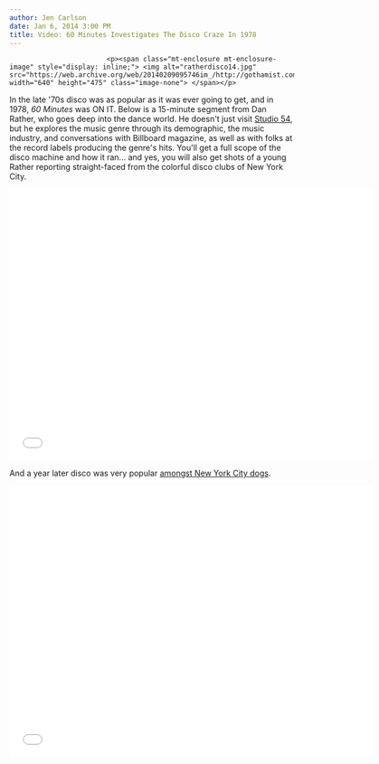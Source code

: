 ```yaml
---
author: Jen Carlson
date: Jan 6, 2014 3:00 PM
title: Video: 60 Minutes Investigates The Disco Craze In 1978
---
```



                            
                            
                            
                            <p><span class="mt-enclosure mt-enclosure-image" style="display: inline;"> <img alt="ratherdisco14.jpg" src="https://web.archive.org/web/20140209095746im_/http://gothamist.com/attachments/arts_jen/ratherdisco14.jpg" width="640" height="475" class="image-none"> </span></p>

<p>In the late &apos;70s disco was as popular as it was ever going to get, and in 1978, <em>60 Minutes</em> was ON IT. Below is a 15-minute segment from Dan Rather, who goes deep into the dance world. He doesn&apos;t just visit <a href="https://web.archive.org/web/20140209095746/http://gothamist.com/tags/studio54">Studio 54</a>, but he explores the music genre through its demographic, the music industry, and conversations with Billboard magazine, as well as with folks at the record labels producing the genre&apos;s hits. You&apos;ll get a full scope of the disco machine and how it ran... and yes, you will also get shots of a young Rather reporting straight-faced from the colorful disco clubs of New York City.</p>

<p><iframe width="640" height="480" src="//web.archive.org/web/20140209095746if_/http://www.youtube.com/embed/s7j8nQ2C-1M" frameborder="0" allowfullscreen></iframe></p>

<p>And a year later disco was very popular <a href="https://web.archive.org/web/20140209095746/http://gothamist.com/2011/12/01/video_nycs_dog_disco_circa_1979.php">amongst New York City dogs</a>.</p>

<p><iframe width="640" height="480" src="//web.archive.org/web/20140209095746if_/http://www.youtube.com/embed/3jyd1LdZpqA" frameborder="0" allowfullscreen></iframe></p>
                            
                            
                            
